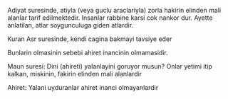 Adiyat suresinde, atiyla (veya guclu araclariyla) zorla hakirin elinden mali alanlar tarif edilmektedir.
Insanlar rabbine karsi cok nankor dur.
Ayette anlatilan, atlar soygunculuga giden atlardir.

Kuran Asr suresinde, kendi cagina bakmayi tavsiye eder

Bunlarin olmasinin sebebi ahiret inancinin olmamasidir.

Maun suresi: Dini (ahireti) yalanlayini goruyor musun? Onlar yetimi itip kalkan, miskinin, fakirin elinden mali alanlardir

Ahiret: Yalani uyduranlar ahiret inanci olmayanlardir

